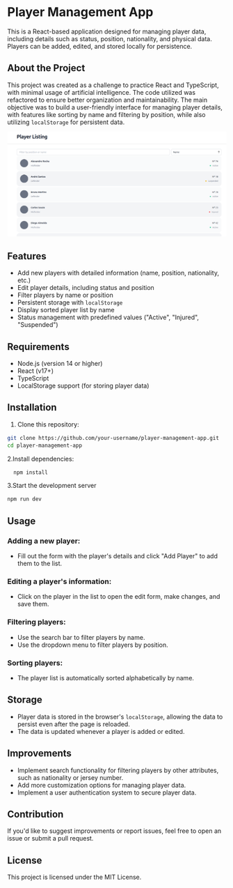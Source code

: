 # Player Management App

This is a React-based application designed for managing player data, including details such as status, position, nationality, and physical data. Players can be added, edited, and stored locally for persistence.

## About the Project

This project was created as a challenge to practice React and TypeScript, with minimal usage of artificial intelligence. The code utilized was refactored to ensure better organization and maintainability. The main objective was to build a user-friendly interface for managing player details, with features like sorting by name and filtering by position, while also utilizing `localStorage` for persistent data.


![List players](./docs/list.png)
## Features

- Add new players with detailed information (name, position, nationality, etc.)
- Edit player details, including status and position
- Filter players by name or position
- Persistent storage with `localStorage`
- Display sorted player list by name
- Status management with predefined values ("Active", "Injured", "Suspended")

## Requirements

- Node.js (version 14 or higher)
- React (v17+)
- TypeScript
- LocalStorage support (for storing player data)

## Installation

1. Clone this repository:
 ```sh
 git clone https://github.com/your-username/player-management-app.git
 cd player-management-app
 ```
2.Install dependencies:
  ```sh
    npm install
  ```
3.Start the development server
   ```sh
   npm run dev
   ```

## Usage

### Adding a new player:
- Fill out the form with the player's details and click "Add Player" to add them to the list.

### Editing a player's information:
- Click on the player in the list to open the edit form, make changes, and save them.

### Filtering players:
- Use the search bar to filter players by name.
- Use the dropdown menu to filter players by position.

### Sorting players:
- The player list is automatically sorted alphabetically by name.

## Storage

- Player data is stored in the browser's `localStorage`, allowing the data to persist even after the page is reloaded.
- The data is updated whenever a player is added or edited.

## Improvements

- Implement search functionality for filtering players by other attributes, such as nationality or jersey number.
- Add more customization options for managing player data.
- Implement a user authentication system to secure player data.

## Contribution

If you'd like to suggest improvements or report issues, feel free to open an issue or submit a pull request.

## License

This project is licensed under the MIT License.
